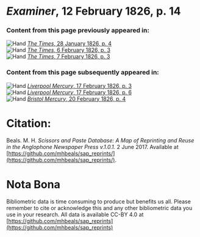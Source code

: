 # *Examiner*, 12 February 1826, p. 14  
  
### Content from this page previously appeared in:  
![Hand](http://scissorsandpaste.net/wp-content/uploads/2017/06/smallhandpointer.png) [*The Times*, 28 January 1826, p. 4](https://mhbeals.github.io/sap_html/The-Times/The-Times-28-January-1826-p-4)  
![Hand](http://scissorsandpaste.net/wp-content/uploads/2017/06/smallhandpointer.png) [*The Times*, 6 February 1826, p. 3](https://mhbeals.github.io/sap_html/The-Times/The-Times-6-February-1826-p-3)  
![Hand](http://scissorsandpaste.net/wp-content/uploads/2017/06/smallhandpointer.png) [*The Times*, 7 February 1826, p. 3](https://mhbeals.github.io/sap_html/The-Times/The-Times-7-February-1826-p-3)  
  
### Content from this page subsequently appeared in:  
![Hand](http://scissorsandpaste.net/wp-content/uploads/2017/06/smallhandpointer.png) [*Liverpool Mercury*, 17 February 1826, p. 3](https://mhbeals.github.io/sap_html/Liverpool-Mercury/Liverpool-Mercury-17-February-1826-p-3)  
![Hand](http://scissorsandpaste.net/wp-content/uploads/2017/06/smallhandpointer.png) [*Liverpool Mercury*, 17 February 1826, p. 6](https://mhbeals.github.io/sap_html/Liverpool-Mercury/Liverpool-Mercury-17-February-1826-p-6)  
![Hand](http://scissorsandpaste.net/wp-content/uploads/2017/06/smallhandpointer.png) [*Bristol Mercury*, 20 February 1826, p. 4](https://mhbeals.github.io/sap_html/Bristol-Mercury/Bristol-Mercury-20-February-1826-p-4)  


# Citation: 

Beals. M. H. *Scissors and Paste Database: A Map of Reprinting and Reuse in the Anglophone Newspaper Press v.1.0.1.* 2 June 2017. Available at [https://github.com/mhbeals/sap_reprints/](https://github.com/mhbeals/sap_reprints/). 

# Nota Bona

Bibliometric data is time consuming to produce but benefits us all. Please remember to cite or acknowledge this and any other bibliometric data you use in your research. All data is available CC-BY 4.0 at [https://github.com/mhbeals/sap_reprints](https://github.com/mhbeals/sap_reprints)
